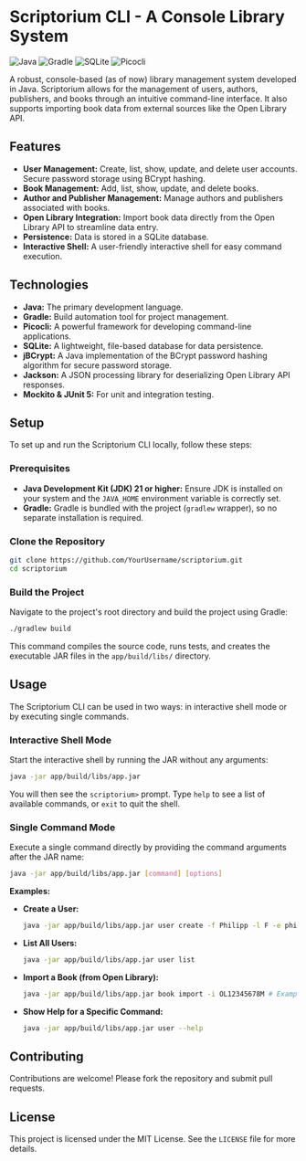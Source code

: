 # Scriptorium CLI - A Console Library System

![Java](https://img.shields.io/badge/Java-ED8B00?style=for-the-badge&logo=openjdk&logoColor=white)
![Gradle](https://img.shields.io/badge/Gradle-02303A?style=for-the-badge&logo=gradle&logoColor=white)
![SQLite](https://img.shields.io/badge/SQLite-07405E?style=for-the-badge&logo=sqlite&logoColor=white)
![Picocli](https://img.shields.io/badge/Picocli-F05032?style=for-the-badge&logo=picocli&logoColor=white)

A robust, console-based (as of now) library management system developed in Java. Scriptorium allows for the management of users, authors, publishers, and books through an intuitive command-line interface. It also supports importing book data from external sources like the Open Library API.

## Features

*   **User Management:** Create, list, show, update, and delete user accounts. Secure password storage using BCrypt hashing.
*   **Book Management:** Add, list, show, update, and delete books.
*   **Author and Publisher Management:** Manage authors and publishers associated with books.
*   **Open Library Integration:** Import book data directly from the Open Library API to streamline data entry.
*   **Persistence:** Data is stored in a SQLite database.
*   **Interactive Shell:** A user-friendly interactive shell for easy command execution.

## Technologies

*   **Java:** The primary development language.
*   **Gradle:** Build automation tool for project management.
*   **Picocli:** A powerful framework for developing command-line applications.
*   **SQLite:** A lightweight, file-based database for data persistence.
*   **jBCrypt:** A Java implementation of the BCrypt password hashing algorithm for secure password storage.
*   **Jackson:** A JSON processing library for deserializing Open Library API responses.
*   **Mockito & JUnit 5:** For unit and integration testing.

## Setup

To set up and run the Scriptorium CLI locally, follow these steps:

### Prerequisites

*   **Java Development Kit (JDK) 21 or higher:** Ensure JDK is installed on your system and the `JAVA_HOME` environment variable is correctly set.
*   **Gradle:** Gradle is bundled with the project (`gradlew` wrapper), so no separate installation is required.

### Clone the Repository

```bash
git clone https://github.com/YourUsername/scriptorium.git
cd scriptorium
```

### Build the Project

Navigate to the project's root directory and build the project using Gradle:

```bash
./gradlew build
```
This command compiles the source code, runs tests, and creates the executable JAR files in the `app/build/libs/` directory.

## Usage

The Scriptorium CLI can be used in two ways: in interactive shell mode or by executing single commands.

### Interactive Shell Mode

Start the interactive shell by running the JAR without any arguments:

```bash
java -jar app/build/libs/app.jar
```

You will then see the `scriptorium>` prompt. Type `help` to see a list of available commands, or `exit` to quit the shell.

### Single Command Mode

Execute a single command directly by providing the command arguments after the JAR name:

```bash
java -jar app/build/libs/app.jar [command] [options]
```

**Examples:**

*   **Create a User:**
    ```bash
    java -jar app/build/libs/app.jar user create -f Philipp -l F -e philipp@example.com -w mySecurePassword123 -s "Musterstr. 1" -p 12345 -c Musterstadt -o Germany
    ```

*   **List All Users:**
    ```bash
    java -jar app/build/libs/app.jar user list
    ```

*   **Import a Book (from Open Library):**
    ```bash
    java -jar app/build/libs/app.jar book import -i OL12345678M # Example Open Library ID
    ```

*   **Show Help for a Specific Command:**
    ```bash
    java -jar app/build/libs/app.jar user --help
    ```

## Contributing

Contributions are welcome! Please fork the repository and submit pull requests.

## License

This project is licensed under the MIT License. See the `LICENSE` file for more details.

